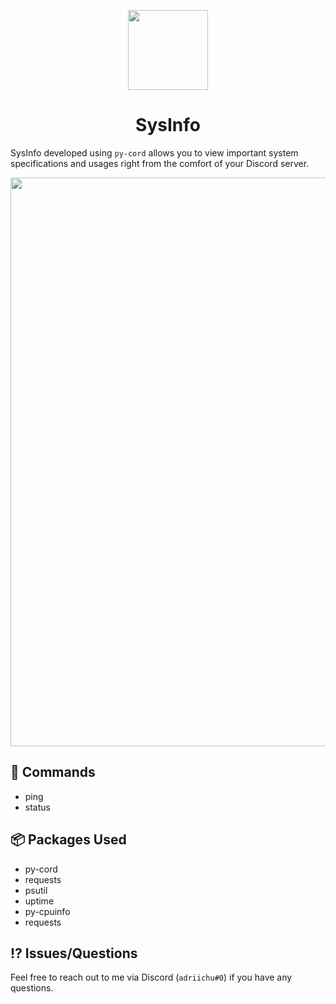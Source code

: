 <p align="center">
  <img src="https://s10.gifyu.com/images/SrfeN.png" width="128">
</p>

<h1 align="center">
  SysInfo
</h1>

SysInfo developed using `py-cord` allows you to view important system specifications and usages right from the comfort of your Discord server.

<img src="https://s12.gifyu.com/images/SrYb3.png" width="910">

## 🔗 Commands
* ping 
* status

## 📦 Packages Used
* py-cord
* requests
* psutil
* uptime
* py-cpuinfo
* requests

## ⁉️ Issues/Questions
Feel free to reach out to me via Discord (`adriichu#0`) if you have any questions.
